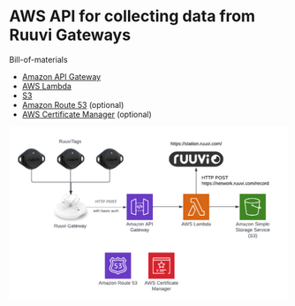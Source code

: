 # AWS API for collecting data from Ruuvi Gateways

Bill-of-materials

* [Amazon API Gateway](https://aws.amazon.com/api-gateway/)
* [AWS Lambda](https://aws.amazon.com/lambda/)
* [S3](https://aws.amazon.com/s3/)
* [Amazon Route 53](https://aws.amazon.com/route53/) (optional)
* [AWS Certificate Manager](https://aws.amazon.com/certificate-manager/) (optional)

![High level architecture diagram of AWS API for Ruuvi Gateway](img/API4RuuviGateway.png)

